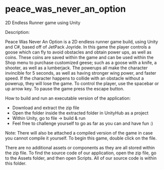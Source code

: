 # peace_was_never_an_option
2D Endless Runner game using Unity

Description:

Peace Was Never An Option is a 2D endless runner game build, using Unity and C#,  based off of JetPack Joyride. 
In this game the player controls a goose which can fly to avoid obstacles and obtain power ups, as well as coins. 
These coins are saved within the game and can be used within the Shop menu to purchase customized geese; such as a 
goose with a knife, a shooter, as well as a lumberjack. The powerups all make the character invincible for 5 seconds, 
as well as having stronger wing power, and faster speed. If the character happens to collide with an obstacle without a powerup, 
they will lose the game. To control the player, use the spacebar or up arrow key. To pause the game press the escape button.



How to build and run an executable version of the application:
-   Download and extract the zip file
-   Open the folder inside the extracted folder in UnityHub as a project
-   Within Unity, go to file -> build & run
-   Feel free to challenge yourself to go as far as you can and have fun :)


Note: There will also be attached a compiled version of the game in case you cannot compile it yourself. 
To begin this game, double click on the file. 

There are no additional assets or components as they are all stored within the zip file. 
To find the source code of our application, open the zip file, go to the Assets folder, and then open Scripts. 
All of our source code is within this folder.
